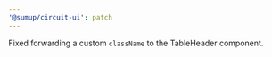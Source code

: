 ```yaml
---
'@sumup/circuit-ui': patch
---
```


Fixed forwarding a custom `className` to the TableHeader component.
